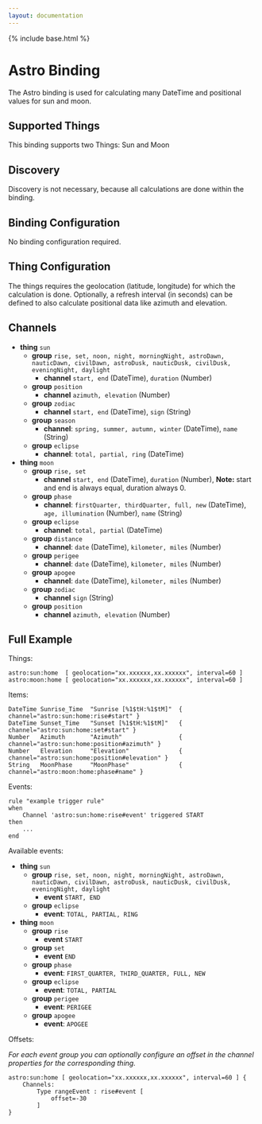 ```yaml
---
layout: documentation
---
```


{% include base.html %}

# Astro Binding

The Astro binding is used for calculating many DateTime and positional values for sun and moon.

## Supported Things

This binding supports two Things: Sun and Moon

## Discovery

Discovery is not necessary, because all calculations are done within the binding.

## Binding Configuration

No binding configuration required.

## Thing Configuration

The things requires the geolocation (latitude, longitude) for which the calculation is done. Optionally, a refresh interval (in seconds) can be defined to also calculate positional data like azimuth and elevation.

## Channels

* **thing** `sun`
    * **group** `rise, set, noon, night, morningNight, astroDawn, nauticDawn, civilDawn, astroDusk, nauticDusk, civilDusk, eveningNight, daylight`
        * **channel** `start, end` (DateTime), `duration` (Number)
    * **group** `position`
        * **channel** `azimuth, elevation` (Number)
    * **group** `zodiac`
        * **channel** `start, end` (DateTime), `sign` (String)
    * **group** `season`
        * **channel**: `spring, summer, autumn, winter` (DateTime), `name` (String)
    * **group** `eclipse`
        * **channel**: `total, partial, ring` (DateTime)
* **thing** `moon`
    * **group** `rise, set`
        * **channel** `start, end` (DateTime), `duration` (Number), **Note:** start and end is always equal, duration always 0.
    * **group** `phase`
        * **channel**: `firstQuarter, thirdQuarter, full, new` (DateTime), `age, illumination` (Number), `name` (String)
    * **group** `eclipse`
        * **channel**: `total, partial` (DateTime)
    * **group** `distance`
        * **channel**: `date` (DateTime), `kilometer, miles` (Number)
    * **group** `perigee`
        * **channel**: `date` (DateTime), `kilometer, miles` (Number)
    * **group** `apogee`
        * **channel**: `date` (DateTime), `kilometer, miles` (Number)
    * **group** `zodiac`
        * **channel** `sign` (String)
    * **group** `position`
        * **channel** `azimuth, elevation` (Number)

## Full Example

Things:

```
astro:sun:home  [ geolocation="xx.xxxxxx,xx.xxxxxx", interval=60 ]
astro:moon:home [ geolocation="xx.xxxxxx,xx.xxxxxx", interval=60 ]
```

Items:

```
DateTime Sunrise_Time  "Sunrise [%1$tH:%1$tM]"  { channel="astro:sun:home:rise#start" }
DateTime Sunset_Time   "Sunset [%1$tH:%1$tM]"   { channel="astro:sun:home:set#start" }
Number   Azimuth       "Azimuth"                { channel="astro:sun:home:position#azimuth" }
Number   Elevation     "Elevation"              { channel="astro:sun:home:position#elevation" }
String   MoonPhase     "MoonPhase"              { channel="astro:moon:home:phase#name" }
```

Events:

```
rule "example trigger rule"
when
    Channel 'astro:sun:home:rise#event' triggered START 
then
    ...
end
```

Available events:
* **thing** `sun`
    * **group** `rise, set, noon, night, morningNight, astroDawn, nauticDawn, civilDawn, astroDusk, nauticDusk, civilDusk, eveningNight, daylight`
        * **event** `START, END`
    * **group** `eclipse`
        * **event**: `TOTAL, PARTIAL, RING`
* **thing** `moon`
    * **group** `rise`
        * **event** `START`
    * **group** `set`
        * **event** `END`
    * **group** `phase`
        * **event**: `FIRST_QUARTER, THIRD_QUARTER, FULL, NEW`
    * **group** `eclipse`
        * **event**: `TOTAL, PARTIAL`
    * **group** `perigee`
        * **event**: `PERIGEE`
    * **group** `apogee`
        * **event**: `APOGEE`

Offsets:

*For each event group you can optionally configure an offset in the channel properties for the corresponding thing.*

```
astro:sun:home [ geolocation="xx.xxxxxx,xx.xxxxxx", interval=60 ] {
    Channels:
        Type rangeEvent : rise#event [
            offset=-30
        ]
}
```
